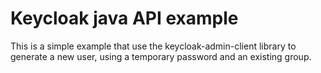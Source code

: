 # Keycloak java API example

This is a simple example that use the keycloak-admin-client library to generate a new user, using a temporary password and an existing group.